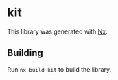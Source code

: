 # kit

This library was generated with [Nx](https://nx.dev).

## Building

Run `nx build kit` to build the library.
